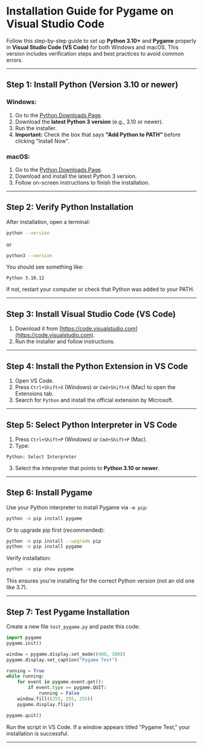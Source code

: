 # Installation Guide for Pygame on Visual Studio Code

Follow this step-by-step guide to set up **Python 3.10+** and **Pygame** properly in **Visual Studio Code (VS Code)** for both Windows and macOS. This version includes verification steps and best practices to avoid common errors.

---

## Step 1: Install Python (Version 3.10 or newer)

### Windows:
1. Go to the [Python Downloads Page](https://www.python.org/downloads/windows/).
2. Download the **latest Python 3 version** (e.g., 3.10 or newer).
3. Run the installer.
4. **Important:** Check the box that says **"Add Python to PATH"** before clicking "Install Now".

### macOS:
1. Go to the [Python Downloads Page](https://www.python.org/downloads/macos/).
2. Download and install the latest Python 3 version.
3. Follow on-screen instructions to finish the installation.

---

## Step 2: Verify Python Installation

After installation, open a terminal:

```bash
python --version
```
or
```bash
python3 --version
```

You should see something like:
```
Python 3.10.12
```
If not, restart your computer or check that Python was added to your PATH.

---

## Step 3: Install Visual Studio Code (VS Code)
1. Download it from [https://code.visualstudio.com](https://code.visualstudio.com).
2. Run the installer and follow instructions.

---

## Step 4: Install the Python Extension in VS Code
1. Open VS Code.
2. Press `Ctrl+Shift+X` (Windows) or `Cmd+Shift+X` (Mac) to open the Extensions tab.
3. Search for `Python` and install the official extension by Microsoft.

---

## Step 5: Select Python Interpreter in VS Code
1. Press `Ctrl+Shift+P` (Windows) or `Cmd+Shift+P` (Mac).
2. Type:
```
Python: Select Interpreter
```
3. Select the interpreter that points to **Python 3.10 or newer**.

---
## Step 6: Install Pygame 

Use your Python interpreter to install Pygame via `-m pip`:

```bash
python -m pip install pygame
```

Or to upgrade pip first (recommended):
```bash
python -m pip install --upgrade pip
python -m pip install pygame
```

Verify installation:
```bash
python -m pip show pygame
```

This ensures you're installing for the correct Python version (not an old one like 3.7).

---

## Step 7: Test Pygame Installation

Create a new file `test_pygame.py` and paste this code:

```python
import pygame
pygame.init()

window = pygame.display.set_mode((400, 300))
pygame.display.set_caption("Pygame Test")

running = True
while running:
    for event in pygame.event.get():
        if event.type == pygame.QUIT:
            running = False
    window.fill((255, 255, 255))
    pygame.display.flip()

pygame.quit()
```

Run the script in VS Code. If a window appears titled "Pygame Test," your installation is successful.

---

